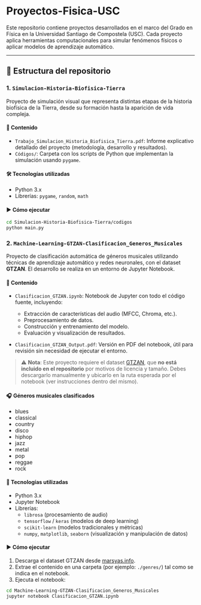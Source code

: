 # Proyectos-Fisica-USC

Este repositorio contiene proyectos desarrollados en el marco del Grado en Física en la Universidad Santiago de Compostela (USC). Cada proyecto aplica herramientas computacionales para simular fenómenos físicos o aplicar modelos de aprendizaje automático.

---

## 📁 Estructura del repositorio

### 1. `Simulacion-Historia-Biofisica-Tierra`

Proyecto de simulación visual que representa distintas etapas de la historia biofísica de la Tierra, desde su formación hasta la aparición de vida compleja.

#### 📂 Contenido

- `Trabajo_Simulacion_Historia_Biofisica_Tierra.pdf`: Informe explicativo detallado del proyecto (metodología, desarrollo y resultados).
- `Códigos/`: Carpeta con los scripts de Python que implementan la simulación usando `pygame`.

#### 🛠 Tecnologías utilizadas

- Python 3.x  
- Librerías: `pygame`, `random`, `math`

#### ▶️ Cómo ejecutar

```bash
cd Simulacion-Historia-Biofisica-Tierra/codigos
python main.py
```


### 2. `Machine-Learning-GTZAN-Clasificacion_Generos_Musicales`

Proyecto de clasificación automática de géneros musicales utilizando técnicas de aprendizaje automático y redes neuronales, con el dataset **GTZAN**. El desarrollo se realiza en un entorno de Jupyter Notebook.

#### 📂 Contenido

- `Clasificacion_GTZAN.ipynb`: Notebook de Jupyter con todo el código fuente, incluyendo:
  - Extracción de características del audio (MFCC, Chroma, etc.).
  - Preprocesamiento de datos.
  - Construcción y entrenamiento del modelo.
  - Evaluación y visualización de resultados.

- `Clasificacion_GTZAN_Output.pdf`: Versión en PDF del notebook, útil para revisión sin necesidad de ejecutar el entorno.

> ⚠️ **Nota**: Este proyecto requiere el dataset [GTZAN](http://marsyas.info/downloads/datasets.html), que **no está incluido en el repositorio** por motivos de licencia y tamaño. Debes descargarlo manualmente y ubicarlo en la ruta esperada por el notebook (ver instrucciones dentro del mismo).

#### 🎧 Géneros musicales clasificados

- blues
- classical
- country
- disco
- hiphop
- jazz
- metal
- pop
- reggae
- rock

#### 🧰 Tecnologías utilizadas

- Python 3.x
- Jupyter Notebook
- Librerías:
  - `librosa` (procesamiento de audio)
  - `tensorflow` / `keras` (modelos de deep learning)
  - `scikit-learn` (modelos tradicionales y métricas)
  - `numpy`, `matplotlib`, `seaborn` (visualización y manipulación de datos)

#### ▶️ Cómo ejecutar

1. Descarga el dataset GTZAN desde [marsyas.info](http://marsyas.info/downloads/datasets.html).
2. Extrae el contenido en una carpeta (por ejemplo: `./genres/`) tal como se indica en el notebook.
3. Ejecuta el notebook:

```bash
cd Machine-Learning-GTZAN-Clasificacion_Generos_Musicales
jupyter notebook Clasificacion_GTZAN.ipynb

